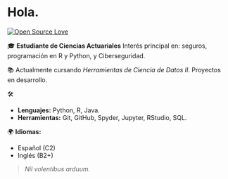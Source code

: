 # Hola. 

[![Open Source Love](https://badges.frapsoft.com/os/v1/open-source.svg?v=103)](https://github.com/Q-V3pv)

🎓 **Estudiante de Ciencias Actuariales** Interés principal en: seguros, programación en R y Python, y Ciberseguridad.

📚 Actualmente cursando *Herramientas de Ciencia de Datos II*. Proyectos en desarrollo.


🛠 
- **Lenguajes:** Python, R, Java.
- **Herramientas:** Git, GitHub, Spyder, Jupyter, RStudio, SQL.


🌍 **Idiomas:**
- Español (C2)
- Inglés  (B2+)



> *Nil volentibus arduum.*
 

